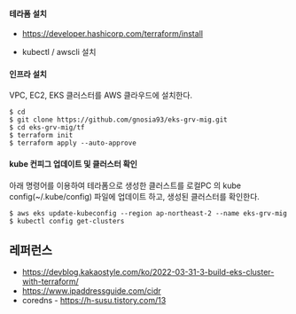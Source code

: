 #### 테라폼 설치 ####

* https://developer.hashicorp.com/terraform/install

* kubectl / awscli 설치 

#### 인프라 설치 ####

VPC, EC2, EKS 클러스터를 AWS 클라우드에 설치한다.
```
$ cd
$ git clone https://github.com/gnosia93/eks-grv-mig.git
$ cd eks-grv-mig/tf
$ terraform init
$ terraform apply --auto-approve
```

#### kube 컨피그 업데이트 및 클러스터 확인 ####

아래 명령어를 이용하여 테라폼으로 생성한 클러스트를 로컬PC 의 kube config(~/.kube/config) 파일에 업데이트 하고, 생성된 클러스터를 확인한다. 
```
$ aws eks update-kubeconfig --region ap-northeast-2 --name eks-grv-mig
$ kubectl config get-clusters
```


## 레퍼런스 ##

* https://devblog.kakaostyle.com/ko/2022-03-31-3-build-eks-cluster-with-terraform/
* https://www.ipaddressguide.com/cidr
* coredns - https://h-susu.tistory.com/13
